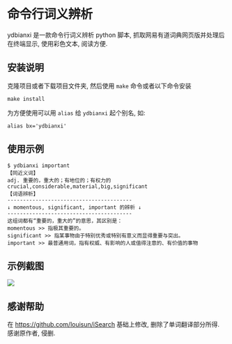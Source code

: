 # 命令行词义辨析

ydbianxi 是一款命令行词义辨析 python 脚本, 抓取网易有道词典网页版并处理后在终端显示, 使用彩色文本, 阅读方便.


## 安装说明

克隆项目或者下载项目文件夹, 然后使用 `make` 命令或者以下命令安装

```
make install
```

为方便使用可以用 `alias` 给 `ydbianxi` 起个别名, 如:

```
alias bx='ydbianxi'
```


## 使用示例

```
$ ydbianxi important
【同近义词】
adj. 重要的，重大的；有地位的；有权力的
crucial,considerable,material,big,significant
【词语辨析】
----------------------------------------
↓ momentous, significant, important 的辨析 ↓
----------------------------------------
这组词都有“重要的，重大的”的意思，其区别是：
momentous >> 指极其重要的。
significant >> 指某事物由于特别优秀或特别有意义而显得重要与突出。
important >> 最普通用词，指有权威、有影响的人或值得注意的、有价值的事物
```


## 示例截图
![](http://ww1.sinaimg.cn/large/801b780ajw1f7n77tcapjj20ss0aedia.jpg)


## 感谢帮助
在 <https://github.com/louisun/iSearch> 基础上修改, 删除了单词翻译部分所得. 感谢原作者, 侵删.
